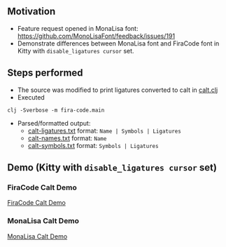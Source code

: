 ## Motivation
- Feature request opened in MonaLisa font: https://github.com/MonoLisaFont/feedback/issues/191
- Demonstrate differences between MonaLisa font and FiraCode font in Kitty with `disable_ligatures cursor` set.

## Steps performed
- The source was modified to print ligatures converted to calt in [calt.clj](../clojure/fira_code/calt.clj)
- Executed
```
clj -Sverbose -m fira-code.main
```
- Parsed/formatted output:
  - [calt-ligatures.txt](./calt-ligatures.txt) format: `Name | Symbols | Ligatures`
  - [calt-names.txt](./calt-names.txt) format: `Name`
  - [calt-symbols.txt](./calt-symbols.txt) format: `Symbols | Ligatures`

## Demo (Kitty with `disable_ligatures cursor` set)
### FiraCode Calt Demo
[FiraCode Calt Demo](https://user-images.githubusercontent.com/10135646/213957329-e9d1863b-f2fd-47d0-9555-5d9af00e9461.mov)
### MonaLisa Calt Demo
[MonaLisa Calt Demo](https://user-images.githubusercontent.com/10135646/213957342-77d2d04b-78b6-4e4c-961c-78c4c4c60ec4.mov)

